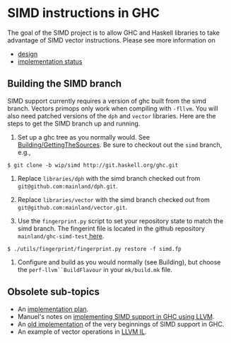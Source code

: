 # SIMD instructions in GHC


The goal of the SIMD project is to allow GHC and Haskell libraries to take advantage of SIMD vector instructions. Please see more information on

- [design](simd/design)
- [implementation status](simd/implementation/status)

## Building the SIMD branch


SIMD support currently requires a version of ghc built from the simd branch. Vectors primops only work when compiling with `-fllvm`. You will also need patched versions of the `dph` and `vector` libraries. Here are the steps to get the SIMD branch up and running.

1. Set up a ghc tree as you normally would. See [Building/GettingTheSources](building/getting-the-sources). Be sure to checkout out the `simd` branch, e.g.,

```wiki
$ git clone -b wip/simd http://git.haskell.org/ghc.git
```

1. Replace `libraries/dph` with the simd branch checked out from `git@github.com:mainland/dph.git`.

1. Replace `libraries/vector` with the simd branch checked out from `git@github.com:mainland/vector.git`.

1. Use the `fingerprint.py` script to set your repository state to match the simd branch. The fingerint file is located in the github repository `mainland/ghc-simd-test`[ here](https://raw.github.com/mainland/ghc-simd-tests/master/simd.fp).

```wiki
$ ./utils/fingerprint/fingerprint.py restore -f simd.fp
```

1. Configure and build as you would normally (see Building), but choose the `perf-llvm``BuildFlavour` in your `mk/build.mk` file.

## Obsolete sub-topics

- An [implementation plan](simd/implementation/plan).
- Manuel's notes on [implementing SIMD support in GHC using LLVM](simd/implementation/llvm).
- An [old implementation](simd/implementation/old) of the very beginnings of SIMD support in GHC.
- An example of vector operations in [LLVM IL](simd/llvm-example).
